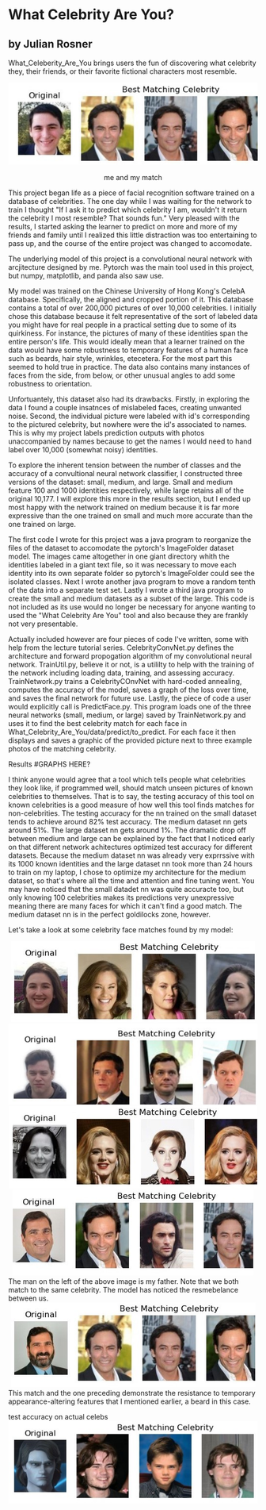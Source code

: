 # What Celebrity Are You?
## by Julian Rosner

What_Celeberity_Are_You brings users the fun of discovering what celebrity they, their friends, or their favorite fictional characters most resemble.


<div align="center">
  <img src="https://github.com//julianrosner//What_Celebrity_Are_You//blob//main//figs//medium_me.jpg?raw=true">
  <p>me and my match</p>
</div>



This project began life as a piece of facial recognition software trained on a database of celebrities. The one day while I was waiting for the network to train I thought "If I ask it to predict which celebrity I am, wouldn't it return the celebrity I most resemble? That sounds fun." Very pleased with the results, I started asking the learner to predict on more and more of my friends and family until I realized this little distraction was too entertaining to pass up, and the course of the entire project was changed to accomodate. 

The underlying model of this project is a convolutional neural network with arcjitecture designed by me. Pytorch was the main tool used in this project, but numpy, matplotlib, and panda also saw use.

My model was trained on the Chinese University of Hong Kong's CelebA database. Specifically, the aligned and cropped portion of it. This database contains a total of over 200,000 pictures of over 10,000 celebrities. I initially chose this database because it felt representative of the sort of labeled data you might have for real people in a practical setting due to some of its quirkiness. For instance, the pictures of many of these identities span the entire person's life. This would ideally mean that a learner trained on the data would have some robustness to temporary features of a human face such as beards, hair style, wrinkles, etecetera. For the most part this seemed to hold true in practice. The data also contains many instances of faces from the side, from below, or other unusual angles to add some robustness to orientation. 

Unfortuantely, this dataset also had its drawbacks. Firstly, in exploring the data I found a couple insatnces of mislabeled faces, creating unwanted noise. Second, the individual picture were labeled with id's corresponding to the pictured celebrity, but nowhere were the id's associated to names. This is why my project labels prediction outputs with photos unaccompanied by names because to get the names I would need to hand label over 10,000 (somewhat noisy) identities. 

To explore the inherent tension between the number of classes and the accuracy of a convultional neural network classifier, I constructed three versions of the dataset: small, medium, and large. Small and medium feature 100 and 1000 identities respectively, while large retains all of the original 10,177. I will explore this more in the results section, but I ended up most happy with the network trained on medium because it is far more expressive than the one trained on small and much more accurate than the one trained on large.

The first code I wrote for this project was a java program to reorganize the files of the dataset to accomodate the pytorch's ImageFolder dataset model. The images came altogether in one giant directory whith the identities labeled in a giant text file, so it was necessary to move each identity into its own separate folder so pytorch's ImageFolder could see the isolated classes. Next I wrote another java program to move a random tenth of the data into a separate test set. Lastly I wrote a third java program to create the small and medium datasets as a subset of the large. This code is not included as its use would no longer be necessary for anyone wanting to used the "What Celebrity Are You" tool and also because they are frankly not very presentable.

Actually included however are four pieces of code I've written, some with help from the lecture tutorial series. CelebrityConvNet.py defines the architecture and forward propogation algorithm of my convolutional neural network. TrainUtil.py, believe it or not, is a utililty to help with the training of the network including loading data, training, and assessing accuracy. TrainNetwork.py trains a CelebrityCOnvNet with hard-coded annealing, computes the accuracy of the model, saves a graph of the loss over time, and saves the final network for future use. Lastly, the piece of code a user would explicitly call is PredictFace.py. This program loads one of the three neural networks (small, medium, or large) saved by TrainNetwork.py and uses it to find the best celebrity match for each face in What_Celebrity_Are_You/data/predict/to_predict. For each face it then displays and saves a graphic of the provided picture next to three example photos of the matching celebrity.

Results
#GRAPHS HERE?

I think anyone would agree that a tool which tells people what celebrities they look like, if programmed well, should match unseen pictures of known celebrities to themselves. That is to say, the testing accuracy of this tool on known celebrities is a good measure of how well this tool finds matches for non-celebrities. The testing accuracy for the nn trained on the small dataset tends to achieve around 82% test accuracy. The medium dataset nn gets around 51%. The large dataset nn gets around 1%. The dramatic drop off between medium and large can be explained by the fact that I noticed early on that different network achitectures optimized test accuracy for different datasets. Because the medium dataset nn was already very exprrssive with its 1000 known identities and the large dataset nn took more than 24 hours to train on my laptop, I chose to optimize my architecture for the medium dataset, so that's where all the time and attention and fine tuning went. You may have noticed that the small datadet nn was quite accuracte too, but only knowing 100 celebrities makes its predictions very unexpressive meaning there are many faces for which it can't find a good match. The medium dataset nn is in the perfect goldilocks zone, however. 

Let's take a look at some celebrity face matches found by my model:

<div align="center">
<img src="https://github.com//julianrosner//What_Celebrity_Are_You//blob//main//figs//medium_natalie.jpg?raw=true">
</div>

<div align="center">
  <img src="https://github.com//julianrosner//What_Celebrity_Are_You//blob//main//figs//copy.jpg?raw=true">
</div>

<div align="center">
  <img src="https://github.com/julianrosner/What_Celebrity_Are_You/blob/main/figs/medium_mom.jpg?raw=true">
</div>

<div align="center">
  <img src="https://github.com/julianrosner/What_Celebrity_Are_You/blob/main/figs/medium_paul1.jpg?raw=true">
  
</div>
The man on the left of the above image is my father. Note that we both match to the same celebrity. The model has noticed the resmebelance between us.

<div align="center">
  <img src="https://github.com/julianrosner/What_Celebrity_Are_You/blob/main/figs/medium_paul2.jpg?raw=true">
</div>
This match and the one preceding demonstrate the resistance to temporary appearance-altering features that I mentioned earlier, a beard in this case.




  test accuracy on actual celebs
![Anakin_Example](https://github.com//julianrosner//What_Celebrity_Are_You//blob//main//figs//small_anakin.jpg?raw=true)
